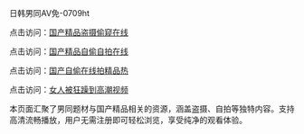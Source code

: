 日韩男同AV免-0709ht

点击访问：<a href="https://heiliaoxwd5i8.pages.dev">国产精品盗摄偷窥在线</a>

点击访问：<a href="https://heiliaowt0d7p.pages.dev">国产精品自偷自拍在线</a>

点击访问：<a href="https://heiliaoga6s9v.pages.dev">国产自偷在线拍精品热</a>

点击访问：<a href="https://heiliaoow5kzm.pages.dev">女人被狂躁到高潮视频</a>

本页面汇聚了男同题材与国产精品相关的资源，涵盖盗摄、自拍等独特内容。支持高清流畅播放，用户无需注册即可轻松浏览，享受纯净的观看体验。

<span style="display:none;">[Canonical link](https://github.com/hay20250709/hay5 ）</span>
